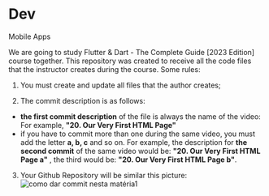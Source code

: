# Dev
Mobile Apps 

We are going to study Flutter & Dart - The Complete Guide [2023 Edition] course together. This repository was created to receive all the code files that the instructor creates during the course. Some rules:

  1. You must create and update all files that the author creates;

  
  2. The commit description is as follows:
   - **the first commit description** of the file is always the name of the video: For example, **"20. Our Very First HTML Page"**
   - if you have to commit more than one during the same video, you must add the letter **a, b, c** and so on. For example, the description for **the second commit** of the same video would be: **"20. Our Very First HTML Page a"** , the third would be: **"20. Our Very First HTML Page b"**.
   
   3. Your Github Repository will be similar this picture:
![como dar commit nesta matéria1](https://user-images.githubusercontent.com/58003299/208699655-d1ed8057-2ae8-4520-b81d-bb28c0fcf62b.png)

